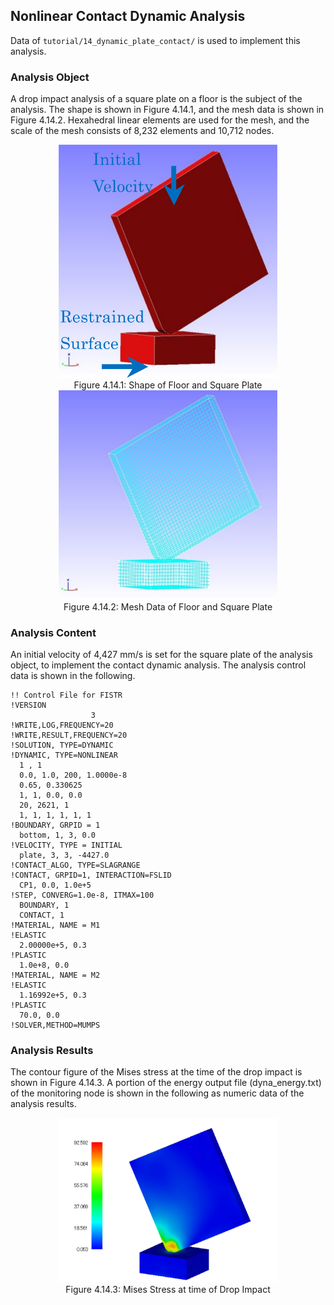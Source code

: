 ## Nonlinear Contact Dynamic Analysis

Data of `tutorial/14_dynamic_plate_contact/` is used to implement this analysis.

### Analysis Object

A drop impact analysis of a square plate on a floor is the subject of the analysis. The shape is shown in Figure 4.14.1, and the mesh data is shown in Figure 4.14.2. Hexahedral linear elements are used for the mesh, and the scale of the mesh consists of 8,232 elements and 10,712 nodes.

<div style="text-align: center;">
<img src="./media/image14_01.png" width="350px"><br>
Figure 4.14.1: Shape of Floor and Square Plate
</div>

<div style="text-align: center;">
<img src="./media/image14_02.png" width="350px"><br>
Figure 4.14.2: Mesh Data of Floor and Square Plate
</div>

### Analysis Content

An initial velocity of 4,427 mm/s is set for the square plate of the analysis object, to implement the contact dynamic analysis. The analysis control data is shown in the following.

```
!! Control File for FISTR
!VERSION
                  3
!WRITE,LOG,FREQUENCY=20
!WRITE,RESULT,FREQUENCY=20
!SOLUTION, TYPE=DYNAMIC
!DYNAMIC, TYPE=NONLINEAR
  1 , 1
  0.0, 1.0, 200, 1.0000e-8
  0.65, 0.330625
  1, 1, 0.0, 0.0
  20, 2621, 1
  1, 1, 1, 1, 1, 1
!BOUNDARY, GRPID = 1
  bottom, 1, 3, 0.0
!VELOCITY, TYPE = INITIAL
  plate, 3, 3, -4427.0
!CONTACT_ALGO, TYPE=SLAGRANGE
!CONTACT, GRPID=1, INTERACTION=FSLID
  CP1, 0.0, 1.0e+5
!STEP, CONVERG=1.0e-8, ITMAX=100
  BOUNDARY, 1
  CONTACT, 1
!MATERIAL, NAME = M1
!ELASTIC
  2.00000e+5, 0.3
!PLASTIC
  1.0e+8, 0.0
!MATERIAL, NAME = M2
!ELASTIC
  1.16992e+5, 0.3
!PLASTIC
  70.0, 0.0
!SOLVER,METHOD=MUMPS
```

### Analysis Results

The contour figure of the Mises stress at the time of the drop impact is shown in Figure
4.14.3. A portion of the energy output file (dyna_energy.txt) of the monitoring node is shown in the following as numeric data of the analysis results.

<div style="text-align: center;">
<img src="./media/image14_03.png" width="350px"><br>
Figure 4.14.3: Mises Stress at time of Drop Impact
</div>
